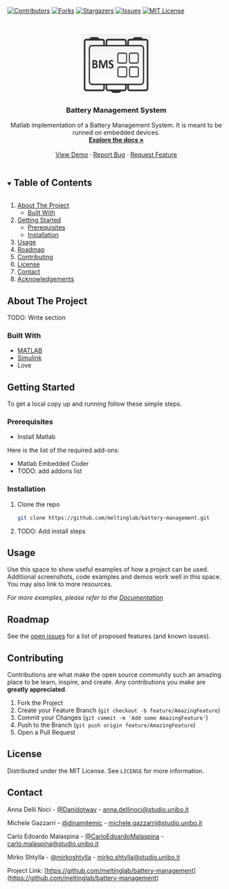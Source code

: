 <!-- PROJECT SHIELDS -->
<!--
*** I'm using markdown "reference style" links for readability.
*** Reference links are enclosed in brackets [ ] instead of parentheses ( ).
*** See the bottom of this document for the declaration of the reference variables
*** for contributors-url, forks-url, etc. This is an optional, concise syntax you may use.
*** https://www.markdownguide.org/basic-syntax/#reference-style-links
-->
[![Contributors][contributors-shield]][contributors-url]
[![Forks][forks-shield]][forks-url]
[![Stargazers][stars-shield]][stars-url]
[![Issues][issues-shield]][issues-url]
[![MIT License][license-shield]][license-url]
<!-- [![LinkedIn][linkedin-shield]][linkedin-url] -->



<!-- PROJECT LOGO -->
<br />
<p align="center">
  <a href="https://github.com/meltinglab/battery-management">
    <img src="images/bms4-icon.jpg" alt="Logo" width="160" height="140">
  </a>

  <h3 align="center">Battery Management System</h3>

  <p align="center">
    Matlab implementation of a Battery Management System.
    It is meant to be runned on embedded devices.
    <br />
    <a href="https://github.com/meltinglab/battery-management"><strong>Explore the docs »</strong></a>
    <br />
    <br />
    <a href="https://github.com/meltinglab/battery-management">View Demo</a>
    ·
    <a href="https://github.com/meltinglab/battery-management/issues">Report Bug</a>
    ·
    <a href="https://github.com/meltinglab/battery-management/issues">Request Feature</a>
  </p>
</p>



<!-- TABLE OF CONTENTS -->
<details open="open">
  <summary><h2 style="display: inline-block">Table of Contents</h2></summary>
  <ol>
    <li>
      <a href="#about-the-project">About The Project</a>
      <ul>
        <li><a href="#built-with">Built With</a></li>
      </ul>
    </li>
    <li>
      <a href="#getting-started">Getting Started</a>
      <ul>
        <li><a href="#prerequisites">Prerequisites</a></li>
        <li><a href="#installation">Installation</a></li>
      </ul>
    </li>
    <li><a href="#usage">Usage</a></li>
    <li><a href="#roadmap">Roadmap</a></li>
    <li><a href="#contributing">Contributing</a></li>
    <li><a href="#license">License</a></li>
    <li><a href="#contact">Contact</a></li>
    <li><a href="#acknowledgements">Acknowledgements</a></li>
  </ol>
</details>



<!-- ABOUT THE PROJECT -->
## About The Project

TODO: Write section
<!-- [![Product Name Screen Shot][product-screenshot]](https://example.com) -->




### Built With

* [MATLAB](https://it.mathworks.com/products/matlab.html)
* [Simulink](https://it.mathworks.com/products/simulink.html)
* Love



<!-- GETTING STARTED -->
## Getting Started

To get a local copy up and running follow these simple steps.

### Prerequisites

* Install Matlab

Here is the list of the required add-ons:

* Matlab Embedded Coder
* TODO: add addons list

### Installation

1. Clone the repo
   ```sh
   git clone https://github.com/meltinglab/battery-management.git
   ```
2. TODO: Add install steps



<!-- USAGE EXAMPLES -->
## Usage

Use this space to show useful examples of how a project can be used. Additional screenshots, code examples and demos work well in this space. You may also link to more resources.


_For more examples, please refer to the [Documentation](https://github.com/meltinglab/battery-management/wiki)_



<!-- ROADMAP -->
## Roadmap

See the [open issues](https://github.com/meltinglab/battery-management/issues) for a list of proposed features (and known issues).



<!-- CONTRIBUTING -->
## Contributing

Contributions are what make the open source community such an amazing place to be learn, inspire, and create. Any contributions you make are **greatly appreciated**.

1. Fork the Project
2. Create your Feature Branch (`git checkout -b feature/AmazingFeature`)
3. Commit your Changes (`git commit -m 'Add some AmazingFeature'`)
4. Push to the Branch (`git push origin feature/AmazingFeature`)
5. Open a Pull Request



<!-- LICENSE -->
## License

Distributed under the MIT License. See `LICENSE` for more information.



<!-- CONTACT -->
## Contact

Anna Delli Noci - [@Danidotwav](https://github.com/Danidotwav) - anna.dellinoci@studio.unibo.it

Michele Gazzarri - [@dinamitemic](https://github.com/dinamitemic) - michele.gazzarri@studio.unibo.it

Carlo Edoardo Malaspina - [@CarloEdoardoMalaspina](https://github.com/CarloEdoardoMalaspina) - carlo.malaspina@studio.unibo.it

Mirko Shtylla - [@mirkoshtylla](https://github.com/mirkoshtylla) - mirko.shtylla@studio.unibo.it


Project Link: [https://github.com/meltinglab/battery-management](https://github.com/meltinglab/battery-management)


<!-- ACKNOWLEDGEMENTS -->
<!-- ## Acknowledgements

* []()
* []()
* []()

-->



<!-- MARKDOWN LINKS & IMAGES -->
<!-- https://www.markdownguide.org/basic-syntax/#reference-style-links -->
[contributors-shield]: https://img.shields.io/github/contributors/meltinglab/battery-management.svg?style=for-the-badge
[contributors-url]: https://github.com/meltinglab/battery-management/graphs/contributors
[forks-shield]: https://img.shields.io/github/forks/meltinglab/battery-management.svg?style=for-the-badge
[forks-url]: https://github.com/meltinglab/battery-management/network/members
[stars-shield]: https://img.shields.io/github/stars/meltinglab/battery-management.svg?style=for-the-badge
[stars-url]: https://github.com/meltinglab/battery-management/stargazers
[issues-shield]: https://img.shields.io/github/issues/meltinglab/battery-management.svg?style=for-the-badge
[issues-url]: https://github.com/meltinglab/battery-management/issues
[license-shield]: https://img.shields.io/github/license/meltinglab/battery-management.svg?style=for-the-badge
[license-url]: https://github.com/meltinglab/battery-management/blob/master/LICENSE.txt
[linkedin-shield]: https://img.shields.io/badge/-LinkedIn-black.svg?style=for-the-badge&logo=linkedin&colorB=555
[linkedin-url]: https://linkedin.com/in/meltinglab